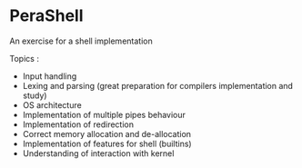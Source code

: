 # PeraShell
An exercise  for a shell implementation 


Topics :

- Input handling
- Lexing and parsing (great preparation for compilers implementation and study)
- OS architecture
- Implementation of multiple pipes behaviour
- Implementation of redirection
- Correct memory allocation and de-allocation
- Implementation of features for shell (builtins)
- Understanding of interaction with kernel
